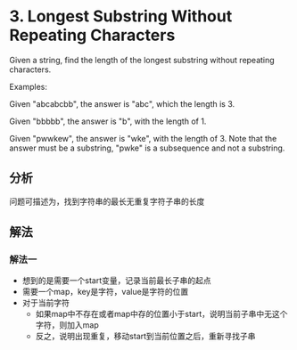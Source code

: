 # 3. Longest Substring Without Repeating Characters

Given a string, find the length of the longest substring without repeating characters.

Examples:

Given "abcabcbb", the answer is "abc", which the length is 3.

Given "bbbbb", the answer is "b", with the length of 1.

Given "pwwkew", the answer is "wke", with the length of 3. Note that the answer must be a substring, "pwke" is a subsequence and not a substring.

分析
-
问题可描述为，找到字符串的最长无重复字符子串的长度

解法
-
### 解法一
- 想到的是需要一个start变量，记录当前最长子串的起点
- 需要一个map，key是字符，value是字符的位置
- 对于当前字符
    - 如果map中不存在或者map中存的位置小于start，说明当前子串中无这个字符，则加入map
    - 反之，说明出现重复，移动start到当前位置之后，重新寻找子串
    
